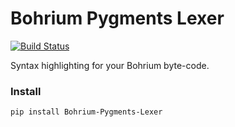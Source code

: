 Bohrium Pygments Lexer
======================

[![Build Status](https://travis-ci.org/bh107/bohrium_pygments_lexer.svg?branch=master)](https://travis-ci.org/bh107/bohrium_pygments_lexer)

Syntax highlighting for your Bohrium byte-code.

### Install

```bash
pip install Bohrium-Pygments-Lexer
```
